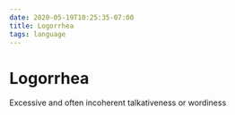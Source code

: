 ```yaml
---
date: 2020-05-19T10:25:35-07:00
title: Logorrhea
tags: language
---
```


# Logorrhea

Excessive and often incoherent talkativeness or wordiness
